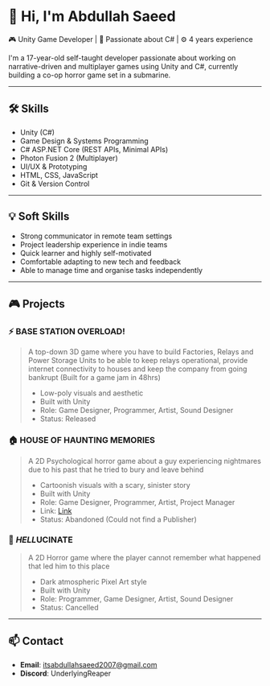 # 👋 Hi, I'm Abdullah Saeed

🎮 Unity Game Developer | 🧠 Passionate about C# | ⚙️ 4 years experience

I'm a 17-year-old self-taught developer passionate about working on narrative-driven and multiplayer games using Unity and C#, currently building a co-op horror game set in a submarine.

---

## 🛠 Skills

- Unity (C#)
- Game Design & Systems Programming
- C# ASP.NET Core (REST APIs, Minimal APIs)
- Photon Fusion 2 (Multiplayer)
- UI/UX & Prototyping
- HTML, CSS, JavaScript
- Git & Version Control

---

## 💡 Soft Skills

- Strong communicator in remote team settings
- Project leadership experience in indie teams
- Quick learner and highly self-motivated
- Comfortable adapting to new tech and feedback
- Able to manage time and organise tasks independently

---

## 🎮 Projects

### ⚡ BASE STATION OVERLOAD!
> A top-down 3D game where you have to build Factories, Relays and Power Storage Units to be able to keep relays operational, provide internet connectivity to houses and keep the company from going bankrupt (Built for a game jam in 48hrs)
> - Low-poly visuals and aesthetic
> - Built with Unity
> - Role: Game Designer, Programmer, Artist, Sound Designer
> - Status: Released

### 🏠 HOUSE OF HAUNTING MEMORIES
> A 2D Psychological horror game about a guy experiencing nightmares due to his past that he tried to bury and leave behind
> - Cartoonish visuals with a scary, sinister story
> - Built with Unity  
> - Role: Game Designer, Programmer, Artist, Project Manager
> - Link: [Link](https://arsh-studio.itch.io/house-of-haunting-memories)
> - Status: Abandoned (Could not find a Publisher)

### 🚢 *HELL*UCINATE
> A 2D Horror game where the player cannot remember what happened that led him to this place
> - Dark atmospheric Pixel Art style
> - Built with Unity  
> - Role: Programmer, Game Designer, Artist, Sound Designer
> - Status: Cancelled

---

## 📫 Contact

- **Email**: itsabdullahsaeed2007@gmail.com 
- **Discord**: UnderlyingReaper

